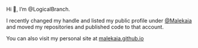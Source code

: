 Hi 👋, I’m @LogicalBranch.

I recently changed my handle and listed my public profile under [@Malekaia](https://github.com/Malekaia/) and moved my repositories and published code to that account.

You can also visit my personal site at [malekaia.github.io](https://malekaia.github.io)
